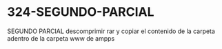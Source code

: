 # 324-SEGUNDO-PARCIAL
SEGUNDO PARCIAL
descomprimir rar y copiar el contenido de la carpeta adentro de la carpeta www de ampps
